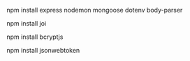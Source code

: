 npm install express nodemon mongoose dotenv body-parser

npm install joi

npm install bcryptjs 

npm install jsonwebtoken